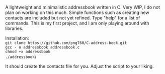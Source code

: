 A lightweight and minimalistic addressbook written in C. Very WIP, I do not plan on working on this much. Simple functions such as creating new contacts are included but not yet refined.
Type "help" for a list of commands. This is my first project, and I am only playing around with libraries.


Installation: \
`git clone https://github.com/png760/C-address-book.git` \
`gcc - o addressbook addressbook.c` \
`chmod +x addressbook`\
`./addressbook`\

It should create the contacts file for you. Adjust the script to your liking.
